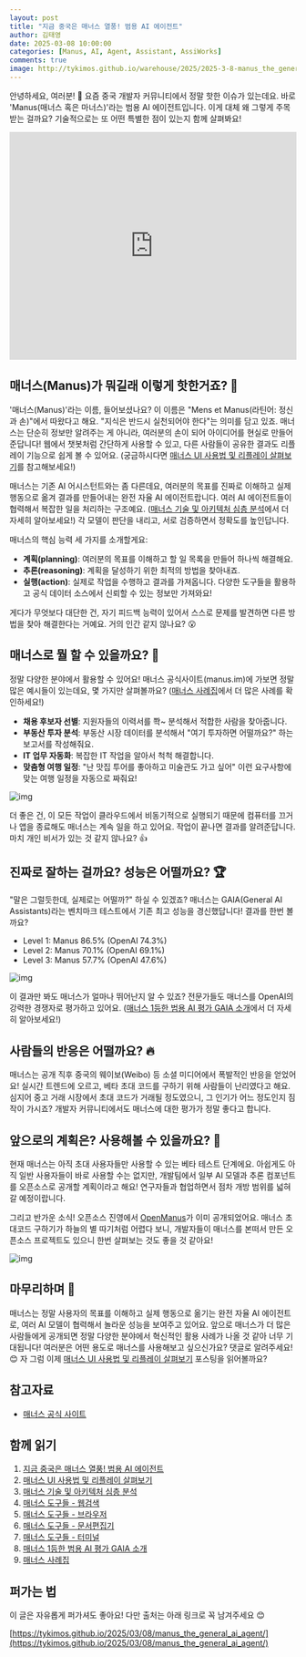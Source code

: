 ```yaml
---
layout: post
title: "지금 중국은 매너스 열풍! 범용 AI 에이전트"
author: 김태영
date: 2025-03-08 10:00:00
categories: [Manus, AI, Agent, Assistant, AssiWorks]
comments: true
image: http://tykimos.github.io/warehouse/2025/2025-3-8-manus_the_general_ai_agent_title.jpg
---
```


안녕하세요, 여러분! 👋 요즘 중국 개발자 커뮤니티에서 정말 핫한 이슈가 있는데요. 바로 'Manus(매너스 혹은 마너스)'라는 범용 AI 에이전트입니다. 이게 대체 왜 그렇게 주목받는 걸까요? 기술적으로는 또 어떤 특별한 점이 있는지 함께 살펴봐요!

<iframe width="100%" height="400" src="https://youtube.com/embed/..." title="YouTube video player" frameborder="0" allow="accelerometer; autoplay; clipboard-write; encrypted-media; gyroscope; picture-in-picture; web-share" allowfullscreen=""></iframe>

## 매너스(Manus)가 뭐길래 이렇게 핫한거죠? 🤔

'매너스(Manus)'라는 이름, 들어보셨나요? 이 이름은 "Mens et Manus(라틴어: 정신과 손)"에서 따왔다고 해요. "지식은 반드시 실천되어야 한다"는 의미를 담고 있죠. 매너스는 단순히 정보만 알려주는 게 아니라, 여러분의 손이 되어 아이디어를 현실로 만들어준답니다! 웹에서 챗봇처럼 간단하게 사용할 수 있고, 다른 사람들이 공유한 결과도 리플레이 기능으로 쉽게 볼 수 있어요. (궁금하시다면 [매너스 UI 사용법 및 리플레이 살펴보기](https://tykimos.github.io/2025/03/08/exploring_manus_ui_usage_and_replay)를 참고해보세요!)

매너스는 기존 AI 어시스턴트와는 좀 다른데요, 여러분의 목표를 진짜로 이해하고 실제 행동으로 옮겨 결과를 만들어내는 완전 자율 AI 에이전트랍니다. 여러 AI 에이전트들이 협력해서 복잡한 일을 처리하는 구조예요. ([매너스 기술 및 아키텍처 심층 분석](https://tykimos.github.io/2025/03/08/in_depth_analysis_of_manus_technology_and_architecture)에서 더 자세히 알아보세요!) 각 모델이 판단을 내리고, 서로 검증하면서 정확도를 높인답니다.

매너스의 핵심 능력 세 가지를 소개할게요:
- **계획(planning)**: 여러분의 목표를 이해하고 할 일 목록을 만들어 하나씩 해결해요.
- **추론(reasoning)**: 계획을 달성하기 위한 최적의 방법을 찾아내죠.
- **실행(action)**: 실제로 작업을 수행하고 결과를 가져옵니다. 다양한 도구들을 활용하고 공식 데이터 소스에서 신뢰할 수 있는 정보만 가져와요!

게다가 무엇보다 대단한 건, 자기 피드백 능력이 있어서 스스로 문제를 발견하면 다른 방법을 찾아 해결한다는 거예요. 거의 인간 같지 않나요? 😮

## 매너스로 뭘 할 수 있을까요? 🚀

정말 다양한 분야에서 활용할 수 있어요! 매너스 공식사이트(manus.im)에 가보면 정말 많은 예시들이 있는데요, 몇 가지만 살펴볼까요? ([매너스 사례집](https://tykimos.github.io/2025/03/08/manus_usecases)에서 더 많은 사례를 확인하세요!)

- **채용 후보자 선별**: 지원자들의 이력서를 쫙~ 분석해서 적합한 사람을 찾아줍니다.
- **부동산 투자 분석**: 부동산 시장 데이터를 분석해서 "여기 투자하면 어떨까요?" 하는 보고서를 작성해줘요.
- **IT 업무 자동화**: 복잡한 IT 작업을 알아서 척척 해결합니다.
- **맞춤형 여행 일정**: "난 맛집 투어를 좋아하고 미술관도 가고 싶어" 이런 요구사항에 맞는 여행 일정을 자동으로 짜줘요!

![img](http://tykimos.github.io/warehouse/2025/2025-3-8-manus_the_general_ai_agent_1.jpg)

더 좋은 건, 이 모든 작업이 클라우드에서 비동기적으로 실행되기 때문에 컴퓨터를 끄거나 앱을 종료해도 매너스는 계속 일을 하고 있어요. 작업이 끝나면 결과를 알려준답니다. 마치 개인 비서가 있는 것 같지 않나요? 👍

## 진짜로 잘하는 걸까요? 성능은 어떨까요? 🏆

"말은 그럴듯한데, 실제로는 어떨까?" 하실 수 있겠죠? 매너스는 GAIA(General AI Assistants)라는 벤치마크 테스트에서 기존 최고 성능을 경신했답니다! 결과를 한번 볼까요?

- Level 1: Manus 86.5% (OpenAI 74.3%)
- Level 2: Manus 70.1% (OpenAI 69.1%)
- Level 3: Manus 57.7% (OpenAI 47.6%)

![img](http://tykimos.github.io/warehouse/2025/2025-3-8-manus_the_general_ai_agent_2.jpg)

이 결과만 봐도 매너스가 얼마나 뛰어난지 알 수 있죠? 전문가들도 매너스를 OpenAI의 강력한 경쟁자로 평가하고 있어요. ([매너스 1등한 범용 AI 평가 GAIA 소개](https://tykimos.github.io/2025/03/08/gaia_manus_evaluation)에서 더 자세히 알아보세요!)

## 사람들의 반응은 어떨까요? 🔥

매너스는 공개 직후 중국의 웨이보(Weibo) 등 소셜 미디어에서 폭발적인 반응을 얻었어요! 실시간 트렌드에 오르고, 베타 초대 코드를 구하기 위해 사람들이 난리였다고 해요. 심지어 중고 거래 시장에서 초대 코드가 거래될 정도였으니, 그 인기가 어느 정도인지 짐작이 가시죠? 개발자 커뮤니티에서도 매너스에 대한 평가가 정말 좋다고 합니다.

## 앞으로의 계획은? 사용해볼 수 있을까요? 🔮

현재 매너스는 아직 초대 사용자들만 사용할 수 있는 베타 테스트 단계에요. 아쉽게도 아직 일반 사용자들이 바로 사용할 수는 없지만, 개발팀에서 일부 AI 모델과 추론 컴포넌트를 오픈소스로 공개할 계획이라고 해요! 연구자들과 협업하면서 점차 개방 범위를 넓혀갈 예정이랍니다.

그리고 반가운 소식! 오픈소스 진영에서 [OpenManus](https://github.com/mannaandpoem/OpenManus)가 이미 공개되었어요. 매너스 초대코드 구하기가 하늘의 별 따기처럼 어렵다 보니, 개발자들이 매너스를 본떠서 만든 오픈소스 프로젝트도 있으니 한번 살펴보는 것도 좋을 것 같아요!

![img](http://tykimos.github.io/warehouse/2025/2025-3-8-manus_the_general_ai_agent_0.jpg)

## 마무리하며 💌

매너스는 정말 사용자의 목표를 이해하고 실제 행동으로 옮기는 완전 자율 AI 에이전트로, 여러 AI 모델이 협력해서 놀라운 성능을 보여주고 있어요. 앞으로 매너스가 더 많은 사람들에게 공개되면 정말 다양한 분야에서 혁신적인 활용 사례가 나올 것 같아 너무 기대됩니다! 여러분은 어떤 용도로 매너스를 사용해보고 싶으신가요? 댓글로 알려주세요! 😊 자 그럼 이제 [매너스 UI 사용법 및 리플레이 살펴보기](https://tykimos.github.io/2025/03/08/exploring_manus_ui_usage_and_replay) 포스팅을 읽어볼까요?

## 참고자료

- [매너스 공식 사이트](https://manus.im)

## 함께 읽기

1. [지금 중국은 매너스 열풍! 범용 AI 에이전트](https://tykimos.github.io/2025/03/08/manus_the_general_ai_agent)
2. [매너스 UI 사용법 및 리플레이 살펴보기](https://tykimos.github.io/2025/03/08/exploring_manus_ui_usage_and_replay)
3. [매너스 기술 및 아키텍처 심층 분석](https://tykimos.github.io/2025/03/08/in_depth_analysis_of_manus_technology_and_architecture)
4. [매너스 도구들 - 웹검색](https://tykimos.github.io/2025/03/08/manus_tools_websearch)
5. [매너스 도구들 - 브라우저](https://tykimos.github.io/2025/03/08/manus_tools_browser)
6. [매너스 도구들 - 문서편집기](https://tykimos.github.io/2025/03/08/manus_tools_text_editor)
7. [매너스 도구들 - 터미널](https://tykimos.github.io/2025/03/08/manus_tools_terminal)
8. [매너스 1등한 범용 AI 평가 GAIA 소개](https://tykimos.github.io/2025/03/08/gaia_manus_evaluation)
9. [매너스 사례집](https://tykimos.github.io/2025/03/08/manus_usecases)

## 퍼가는 법

이 글은 자유롭게 퍼가셔도 좋아요! 다만 출처는 아래 링크로 꼭 남겨주세요 😊

[https://tykimos.github.io/2025/03/08/manus_the_general_ai_agent/](https://tykimos.github.io/2025/03/08/manus_the_general_ai_agent/)
